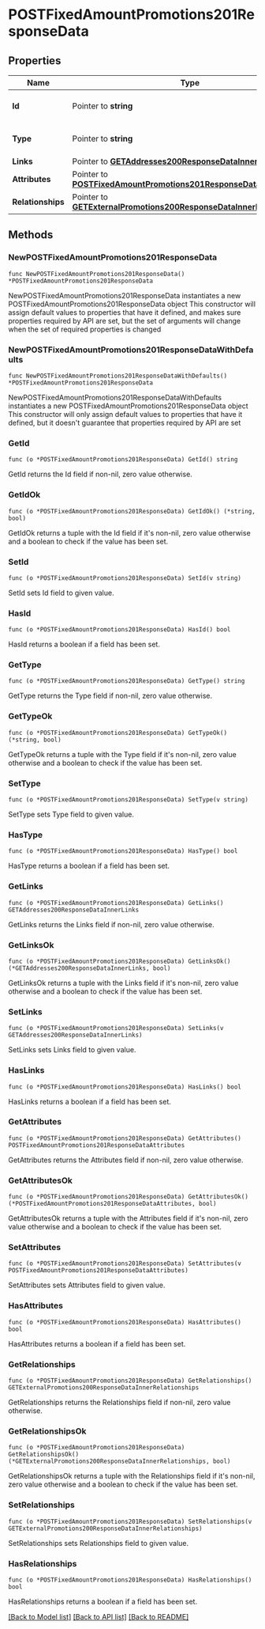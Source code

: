 # POSTFixedAmountPromotions201ResponseData

## Properties

Name | Type | Description | Notes
------------ | ------------- | ------------- | -------------
**Id** | Pointer to **string** | The resource&#39;s id | [optional] 
**Type** | Pointer to **string** | The resource&#39;s type | [optional] 
**Links** | Pointer to [**GETAddresses200ResponseDataInnerLinks**](GETAddresses200ResponseDataInnerLinks.md) |  | [optional] 
**Attributes** | Pointer to [**POSTFixedAmountPromotions201ResponseDataAttributes**](POSTFixedAmountPromotions201ResponseDataAttributes.md) |  | [optional] 
**Relationships** | Pointer to [**GETExternalPromotions200ResponseDataInnerRelationships**](GETExternalPromotions200ResponseDataInnerRelationships.md) |  | [optional] 

## Methods

### NewPOSTFixedAmountPromotions201ResponseData

`func NewPOSTFixedAmountPromotions201ResponseData() *POSTFixedAmountPromotions201ResponseData`

NewPOSTFixedAmountPromotions201ResponseData instantiates a new POSTFixedAmountPromotions201ResponseData object
This constructor will assign default values to properties that have it defined,
and makes sure properties required by API are set, but the set of arguments
will change when the set of required properties is changed

### NewPOSTFixedAmountPromotions201ResponseDataWithDefaults

`func NewPOSTFixedAmountPromotions201ResponseDataWithDefaults() *POSTFixedAmountPromotions201ResponseData`

NewPOSTFixedAmountPromotions201ResponseDataWithDefaults instantiates a new POSTFixedAmountPromotions201ResponseData object
This constructor will only assign default values to properties that have it defined,
but it doesn't guarantee that properties required by API are set

### GetId

`func (o *POSTFixedAmountPromotions201ResponseData) GetId() string`

GetId returns the Id field if non-nil, zero value otherwise.

### GetIdOk

`func (o *POSTFixedAmountPromotions201ResponseData) GetIdOk() (*string, bool)`

GetIdOk returns a tuple with the Id field if it's non-nil, zero value otherwise
and a boolean to check if the value has been set.

### SetId

`func (o *POSTFixedAmountPromotions201ResponseData) SetId(v string)`

SetId sets Id field to given value.

### HasId

`func (o *POSTFixedAmountPromotions201ResponseData) HasId() bool`

HasId returns a boolean if a field has been set.

### GetType

`func (o *POSTFixedAmountPromotions201ResponseData) GetType() string`

GetType returns the Type field if non-nil, zero value otherwise.

### GetTypeOk

`func (o *POSTFixedAmountPromotions201ResponseData) GetTypeOk() (*string, bool)`

GetTypeOk returns a tuple with the Type field if it's non-nil, zero value otherwise
and a boolean to check if the value has been set.

### SetType

`func (o *POSTFixedAmountPromotions201ResponseData) SetType(v string)`

SetType sets Type field to given value.

### HasType

`func (o *POSTFixedAmountPromotions201ResponseData) HasType() bool`

HasType returns a boolean if a field has been set.

### GetLinks

`func (o *POSTFixedAmountPromotions201ResponseData) GetLinks() GETAddresses200ResponseDataInnerLinks`

GetLinks returns the Links field if non-nil, zero value otherwise.

### GetLinksOk

`func (o *POSTFixedAmountPromotions201ResponseData) GetLinksOk() (*GETAddresses200ResponseDataInnerLinks, bool)`

GetLinksOk returns a tuple with the Links field if it's non-nil, zero value otherwise
and a boolean to check if the value has been set.

### SetLinks

`func (o *POSTFixedAmountPromotions201ResponseData) SetLinks(v GETAddresses200ResponseDataInnerLinks)`

SetLinks sets Links field to given value.

### HasLinks

`func (o *POSTFixedAmountPromotions201ResponseData) HasLinks() bool`

HasLinks returns a boolean if a field has been set.

### GetAttributes

`func (o *POSTFixedAmountPromotions201ResponseData) GetAttributes() POSTFixedAmountPromotions201ResponseDataAttributes`

GetAttributes returns the Attributes field if non-nil, zero value otherwise.

### GetAttributesOk

`func (o *POSTFixedAmountPromotions201ResponseData) GetAttributesOk() (*POSTFixedAmountPromotions201ResponseDataAttributes, bool)`

GetAttributesOk returns a tuple with the Attributes field if it's non-nil, zero value otherwise
and a boolean to check if the value has been set.

### SetAttributes

`func (o *POSTFixedAmountPromotions201ResponseData) SetAttributes(v POSTFixedAmountPromotions201ResponseDataAttributes)`

SetAttributes sets Attributes field to given value.

### HasAttributes

`func (o *POSTFixedAmountPromotions201ResponseData) HasAttributes() bool`

HasAttributes returns a boolean if a field has been set.

### GetRelationships

`func (o *POSTFixedAmountPromotions201ResponseData) GetRelationships() GETExternalPromotions200ResponseDataInnerRelationships`

GetRelationships returns the Relationships field if non-nil, zero value otherwise.

### GetRelationshipsOk

`func (o *POSTFixedAmountPromotions201ResponseData) GetRelationshipsOk() (*GETExternalPromotions200ResponseDataInnerRelationships, bool)`

GetRelationshipsOk returns a tuple with the Relationships field if it's non-nil, zero value otherwise
and a boolean to check if the value has been set.

### SetRelationships

`func (o *POSTFixedAmountPromotions201ResponseData) SetRelationships(v GETExternalPromotions200ResponseDataInnerRelationships)`

SetRelationships sets Relationships field to given value.

### HasRelationships

`func (o *POSTFixedAmountPromotions201ResponseData) HasRelationships() bool`

HasRelationships returns a boolean if a field has been set.


[[Back to Model list]](../README.md#documentation-for-models) [[Back to API list]](../README.md#documentation-for-api-endpoints) [[Back to README]](../README.md)


